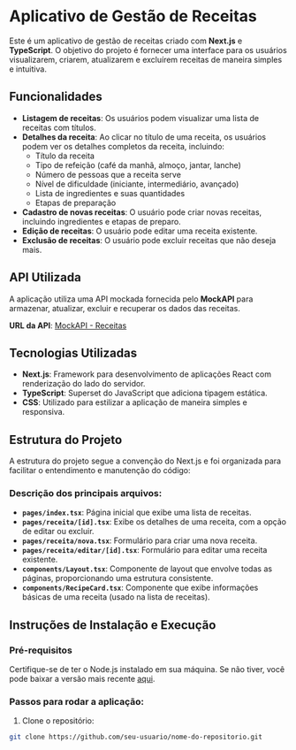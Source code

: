 # Aplicativo de Gestão de Receitas

Este é um aplicativo de gestão de receitas criado com **Next.js** e **TypeScript**. O objetivo do projeto é fornecer uma interface para os usuários visualizarem, criarem, atualizarem e excluírem receitas de maneira simples e intuitiva.

## Funcionalidades

- **Listagem de receitas**: Os usuários podem visualizar uma lista de receitas com títulos.
- **Detalhes da receita**: Ao clicar no título de uma receita, os usuários podem ver os detalhes completos da receita, incluindo:
  - Título da receita
  - Tipo de refeição (café da manhã, almoço, jantar, lanche)
  - Número de pessoas que a receita serve
  - Nível de dificuldade (iniciante, intermediário, avançado)
  - Lista de ingredientes e suas quantidades
  - Etapas de preparação
- **Cadastro de novas receitas**: O usuário pode criar novas receitas, incluindo ingredientes e etapas de preparo.
- **Edição de receitas**: O usuário pode editar uma receita existente.
- **Exclusão de receitas**: O usuário pode excluir receitas que não deseja mais.

## API Utilizada

A aplicação utiliza uma API mockada fornecida pelo **MockAPI** para armazenar, atualizar, excluir e recuperar os dados das receitas.

**URL da API**: [MockAPI - Receitas](https://67446b56b4e2e04abea2237b.mockapi.io/api/t1/receitas)

## Tecnologias Utilizadas

- **Next.js**: Framework para desenvolvimento de aplicações React com renderização do lado do servidor.
- **TypeScript**: Superset do JavaScript que adiciona tipagem estática.
- **CSS**: Utilizado para estilizar a aplicação de maneira simples e responsiva.

## Estrutura do Projeto

A estrutura do projeto segue a convenção do Next.js e foi organizada para facilitar o entendimento e manutenção do código:

### Descrição dos principais arquivos:

- **`pages/index.tsx`**: Página inicial que exibe uma lista de receitas.
- **`pages/receita/[id].tsx`**: Exibe os detalhes de uma receita, com a opção de editar ou excluir.
- **`pages/receita/nova.tsx`**: Formulário para criar uma nova receita.
- **`pages/receita/editar/[id].tsx`**: Formulário para editar uma receita existente.
- **`components/Layout.tsx`**: Componente de layout que envolve todas as páginas, proporcionando uma estrutura consistente.
- **`components/RecipeCard.tsx`**: Componente que exibe informações básicas de uma receita (usado na lista de receitas).

## Instruções de Instalação e Execução

### Pré-requisitos

Certifique-se de ter o Node.js instalado em sua máquina. Se não tiver, você pode baixar a versão mais recente [aqui](https://nodejs.org/).

### Passos para rodar a aplicação:

1. Clone o repositório:

```bash
git clone https://github.com/seu-usuario/nome-do-repositorio.git


